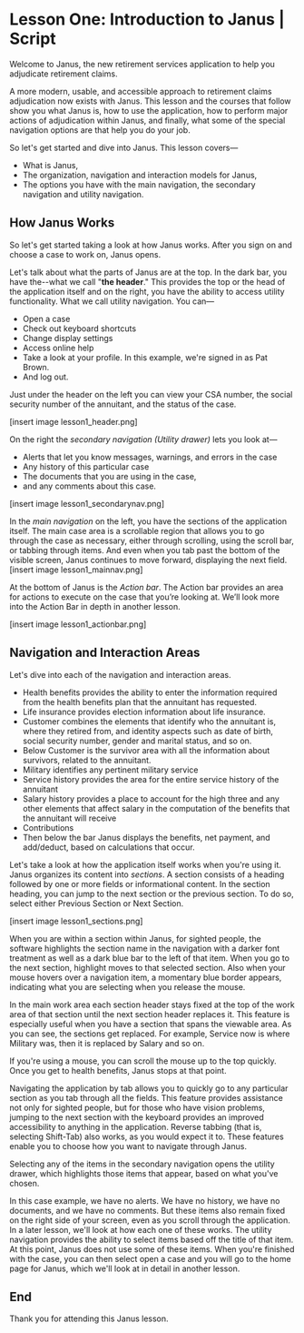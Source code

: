 # Lesson One: Introduction to Janus | Script
Welcome to Janus, the new retirement services application to help you adjudicate retirement claims.

A more modern, usable, and accessible approach to retirement claims adjudication now exists with Janus. This lesson and the courses that follow show you what Janus is, how to use the application, how to perform major actions of adjudication within Janus, and finally, what some of the special navigation options are that help you do your job.

So let's get started and dive into Janus. This lesson covers—

- What is Janus,
- The organization, navigation and interaction models for Janus,
- The options you have with the main navigation, the secondary navigation and utility navigation.

## How Janus Works
So let's get started taking a look at how Janus works. After you sign on and choose a case to work on, Janus opens.

Let's talk about what the parts of Janus are at the top. In the dark bar, you have the--what we call "**the header**." This provides the top or the head of the application itself and on the right, you have the ability to access utility functionality. What we call utility navigation. You can—

- Open a case
- Check out keyboard shortcuts
- Change display settings
- Access online help
- Take a look at your profile. In this example, we're signed in as Pat Brown.
- And log out.

Just under the header on the left you can view your CSA number, the social security number of the annuitant, and the status of the case.

[insert image lesson1_header.png]

On the right the _secondary navigation (Utility drawer)_ lets you look at—

- Alerts that let you know messages, warnings, and errors in the case
- Any history of this particular case
- The documents that you are using in the case,
- and any comments about this case.

[insert image lesson1_secondarynav.png]

In the _main navigation_ on the left, you have the sections of the application itself. The main case area is a scrollable region that allows you to go through the case as necessary, either through scrolling, using the scroll bar, or tabbing through items. And even when you tab past the bottom of the visible screen, Janus continues to move forward, displaying the next field.
[insert image lesson1_mainnav.png]

At the bottom of Janus is the _Action bar_. The Action bar provides an area for actions to execute on the case that you’re looking at. We’ll look more into the Action Bar in depth in another lesson. 

[insert image lesson1_actionbar.png]

## Navigation and Interaction Areas
Let's dive into each of the navigation and interaction areas.

- Health benefits provides the ability to enter the information required from the health benefits plan that the annuitant has requested.
- Life insurance provides election information about life insurance.
- Customer combines the elements that identify who the annuitant is, where they retired from, and identity aspects such as date of birth, social security number, gender and marital status, and so on.
- Below Customer is the survivor area with all the information about survivors, related to the annuitant.
- Military identifies any pertinent military service
- Service history provides the area for the entire service history of the annuitant
- Salary history provides a place to account for the high three and any other elements that affect salary in the computation of the benefits that the annuitant will receive
- Contributions
- Then below the bar Janus displays the benefits, net payment, and add/deduct, based on calculations that occur.

Let's take a look at how the application itself works when you're using it. Janus organizes its content into _sections_. A section consists of a heading followed by one or more fields or informational content. In the section heading, you can jump to the next section or the previous section. To do so, select either Previous Section or Next Section.

[insert image lesson1_sections.png]

When you are within a section within Janus, for sighted people, the software highlights the section name in the navigation with a darker font treatment as well as a dark blue bar to the left of that item. When you go to the next section, highlight moves to that selected section. Also when your mouse hovers over a navigation item, a momentary blue border appears, indicating what you are selecting when you release the mouse.

In the main work area each section header stays fixed at the top of the work area of that section until the next section header replaces it. This feature is especially useful when you have a section that spans the viewable area. As you can see, the sections get replaced. For example, Service now is where Military was, then it is replaced by Salary and so on.

If you're using a mouse, you can scroll the mouse up to the top quickly. Once you get to health benefits, Janus stops at that point.

Navigating the application by tab allows you to quickly go to any particular section as you tab through all the fields. This feature provides assistance not only for sighted people, but for those who have vision problems, jumping to the next section with the keyboard provides an improved accessibility to anything in the application. Reverse tabbing (that is, selecting Shift-Tab) also works, as you would expect it to. These features enable you to choose how you want to navigate through Janus.

Selecting any of the items in the secondary navigation opens the utility drawer, which highlights those items that appear, based on what you've chosen.

In this case example, we have no alerts. We have no history, we have no documents, and we have no comments. But these items also remain fixed on the right side of your screen, even as you scroll through the application. In a later lesson, we'll look at how each one of these works. The utility navigation provides the ability to select items based off the title of that item. At this point, Janus does not use some of these items. When you're finished with the case, you can then select open a case and you will go to the home page for Janus, which we'll look at in detail in another lesson.

## End
Thank you for attending this Janus lesson.
